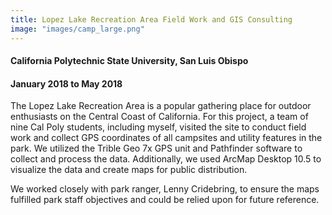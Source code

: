 ```yaml
---
title: Lopez Lake Recreation Area Field Work and GIS Consulting
image: "images/camp_large.png"
---
```

####  California Polytechnic State University, San Luis Obispo
####  January 2018 to May 2018

The Lopez Lake Recreation Area is a popular gathering place for outdoor enthusiasts on the Central Coast of California. For this project, a team of nine Cal Poly students, including myself, visited the site to conduct field work and collect GPS coordinates of all campsites and utility features in the park. We utilized the Trible Geo 7x GPS unit and Pathfinder software to collect and process the data. Additionally, we used ArcMap Desktop 10.5 to visualize the data and create maps for public distribution.

We worked closely with park ranger, Lenny Cridebring, to ensure the maps fulfilled park staff objectives and could be relied upon for future reference.
